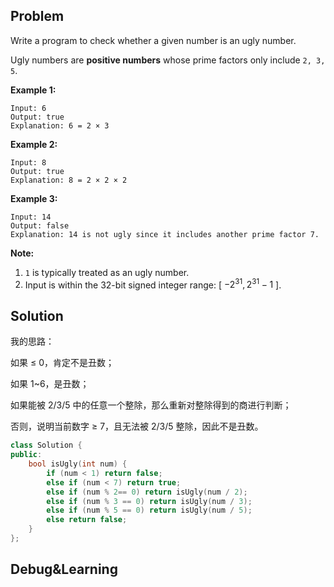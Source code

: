 ## Problem

Write a program to check whether a given number is an ugly number.

Ugly numbers are **positive numbers** whose prime factors only include `2, 3, 5`.

**Example 1:**

```
Input: 6
Output: true
Explanation: 6 = 2 × 3
```

**Example 2:**

```
Input: 8
Output: true
Explanation: 8 = 2 × 2 × 2
```

**Example 3:**

```
Input: 14
Output: false 
Explanation: 14 is not ugly since it includes another prime factor 7.
```

**Note:**

1. `1` is typically treated as an ugly number.
2. Input is within the 32-bit signed integer range: [ $−2^{31},  2^{31} − 1$ ].



## Solution

我的思路：

如果 ≤ 0，肯定不是丑数；

如果 1~6，是丑数；

如果能被 2/3/5 中的任意一个整除，那么重新对整除得到的商进行判断；

否则，说明当前数字 ≥ 7，且无法被 2/3/5 整除，因此不是丑数。

```c++
class Solution {
public:
    bool isUgly(int num) {
        if (num < 1) return false;
        else if (num < 7) return true;
        else if (num % 2== 0) return isUgly(num / 2);
        else if (num % 3 == 0) return isUgly(num / 3);
        else if (num % 5 == 0) return isUgly(num / 5);
        else return false;
    }
};
```



## Debug&Learning



